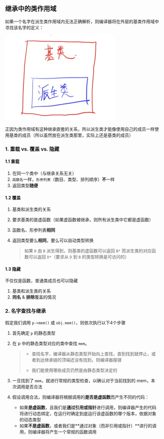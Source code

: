 ## 继承中的类作用域

如果一个名字在派生类作用域内无法正确解析，则编译器将在外层的基类作用域中寻找该名字的定义：

![image-20211202155500117](https://raw.githubusercontent.com/Vio1ette/blog-img/main/image-20211202155500117.png)

正因为类作用域有这种继承嵌套的关系，所以派生类才能像使用自己的成员一样使用基类的成员（所以虽然放在派生类那里，实际上还是基类的成员）

### 1. 重载 vs. 覆盖 vs. 隐藏

#### 1.1 重载

1. 在同一个类中（与继承关系无关）
2. `函数名`一样，`形参列表`（数目、类型、排列顺序）**不**一样
3. 返回类型**随便**

#### 1.2 覆盖

1. 基类和派生类的关系

2. 要求基类的是虚函数（如果虚函数被继承，则所有派生类中它都是虚函数）

3. 函数名、形参列表**相同**

4. 返回类型要么**相同**，要么可以自动类型转换

   > 如果 `D` 由 `B` 派生得到，则基类的虚函数可以返回 `B*` 而派生类的对应函数可以返回 `D*`（要求从 `D` 到 `B` 的类型转换是可访问的）

#### 1.3 隐藏

不仅仅是函数，普通类成员也可以隐藏

1. 基类和派生类的关系
2. **同名** & **排除**覆盖的情况

### 2. 名字查找与继承

假定我们调用 `p->mem()` 或 `obj.mem()`，则依次执行以下4个步骤

1. 首先确定 `p` 的静态类型

2. 在 p 中的静态类型对应的类中查找 `mem`。

   > - 查找名字，编译器从静态类型开始向上查找，直到找到就停止，或者到达继承链的顶端还没有找到，则编译器报错
   >
   > - 我们能使用哪些成员仍然是由静态类型决定的

3. 一旦找到了 `mem`，就进行常规的类型检查，以确认对于当前找到的 mem，本次调用是否合法

4. 假设调用合法，则编译器将根据调用的**是否是虚函数**而产生不同的代码：

   - 如果**是虚函数**，且我们是**通过引用或指针**进行调用，则编译器产生的代码将进行动态绑定，在运行时确定到底运行该虚函数的哪个版本，依据对象的动态类型
   - 如果**不是虚函数**，或者我们是**通过对象（而非引用或指针）**进行的调用，则编译器将产生一个常规的函数调用



